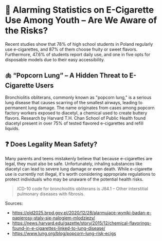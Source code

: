 
# 📢 Alarming Statistics on E-Cigarette Use Among Youth – Are We Aware of the Risks?

Recent studies show that 78% of high school students in Poland regularly use e-cigarettes, and 87% of them choose fruity or sweet flavors. Furthermore, 47.6% of students report daily use, and one in five opts for disposable models due to their easy accessibility.

## 🫁 “Popcorn Lung” – A Hidden Threat to E-Cigarette Users

Bronchiolitis obliterans, commonly known as "popcorn lung," is a serious lung disease that causes scarring of the smallest airways, leading to permanent lung damage. The name originates from cases among popcorn factory workers exposed to diacetyl, a chemical used to create buttery flavors. Research by Harvard T.H. Chan School of Public Health found diacetyl present in over 75% of tested flavored e-cigarettes and refill liquids.

## ❓ Does Legality Mean Safety?

Many parents and teens mistakenly believe that because e-cigarettes are legal, they must also be safe. Unfortunately, inhaling substances like diacetyl can lead to severe lung damage or even death. While e-cigarette use is currently not illegal, it's worth considering appropriate regulations to protect individuals who may be unaware of the potential health risks.

> ICD-10 code for bronchiolitis obliterans is J84.1 – Other interstitial pulmonary diseases with fibrosis.

Sources:
- https://old2025.brpd.gov.pl/2020/12/28/alarmujace-wyniki-badan-e-papierosy-staly-sie-nalogiem-mlodziezy/
- https://news.harvard.edu/gazette/story/2015/12/chemical-flavorings-found-in-e-cigarettes-linked-to-lung-disease/
- https://www.lung.org/blog/popcorn-lung-risk-ecigs